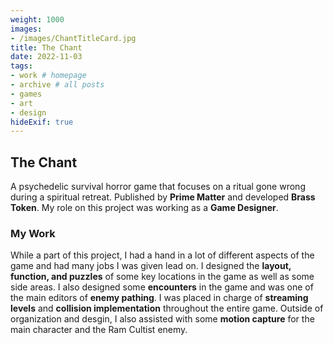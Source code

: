 ```yaml
---
weight: 1000
images:
- /images/ChantTitleCard.jpg
title: The Chant
date: 2022-11-03
tags:
- work # homepage
- archive # all posts
- games
- art
- design
hideExif: true
---
```


## The Chant

A psychedelic survival horror game that focuses on a ritual gone wrong during a spiritual retreat. Published by **Prime Matter** and developed **Brass Token**. My role on this project was working as a **Game Designer**.

### My Work

While a part of this project, I had a hand in a lot of different aspects of the game and had many jobs I was given lead on. I designed the **layout, function, and puzzles** of some key locations in the game as well as some side areas. I also designed some **encounters** in the game and was one of the main editors of **enemy pathing**. I was placed in charge of **streaming levels** and **collision implementation** throughout the entire game. Outside of organization and desgin, I also assisted with some **motion capture** for the main character and the Ram Cultist enemy.


